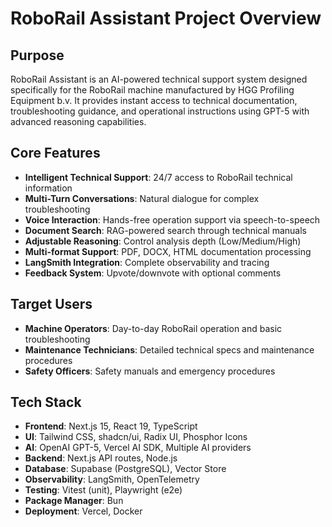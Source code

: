 # RoboRail Assistant Project Overview

## Purpose
RoboRail Assistant is an AI-powered technical support system designed specifically for the RoboRail machine manufactured by HGG Profiling Equipment b.v. It provides instant access to technical documentation, troubleshooting guidance, and operational instructions using GPT-5 with advanced reasoning capabilities.

## Core Features
- **Intelligent Technical Support**: 24/7 access to RoboRail technical information
- **Multi-Turn Conversations**: Natural dialogue for complex troubleshooting
- **Voice Interaction**: Hands-free operation support via speech-to-speech
- **Document Search**: RAG-powered search through technical manuals
- **Adjustable Reasoning**: Control analysis depth (Low/Medium/High)
- **Multi-format Support**: PDF, DOCX, HTML documentation processing
- **LangSmith Integration**: Complete observability and tracing
- **Feedback System**: Upvote/downvote with optional comments

## Target Users
- **Machine Operators**: Day-to-day RoboRail operation and basic troubleshooting
- **Maintenance Technicians**: Detailed technical specs and maintenance procedures
- **Safety Officers**: Safety manuals and emergency procedures

## Tech Stack
- **Frontend**: Next.js 15, React 19, TypeScript
- **UI**: Tailwind CSS, shadcn/ui, Radix UI, Phosphor Icons
- **AI**: OpenAI GPT-5, Vercel AI SDK, Multiple AI providers
- **Backend**: Next.js API routes, Node.js
- **Database**: Supabase (PostgreSQL), Vector Store
- **Observability**: LangSmith, OpenTelemetry
- **Testing**: Vitest (unit), Playwright (e2e)
- **Package Manager**: Bun
- **Deployment**: Vercel, Docker